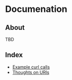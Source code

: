 # Documenation

## About

TBD

## Index

* [Example curl calls](interactions.md)
* [Thoughts on URIs](onURIs.md)